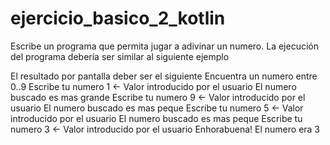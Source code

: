 # ejercicio_basico_2_kotlin

Escribe un programa que permita jugar a adivinar un numero. La ejecución del programa debería ser similar al siguiente ejemplo

El resultado por pantalla deber ser el siguiente
Encuentra un numero entre 0..9
Escribe tu numero
1 <- Valor introducido por el usuario
El numero buscado es mas grande
Escribe tu numero
9 <- Valor introducido por el usuario
El numero buscado es mas peque
Escribe tu numero
5 <- Valor introducido por el usuario
El numero buscado es mas peque
Escribe tu numero
3 <- Valor introducido por el usuario
Enhorabuena! El numero era 3
